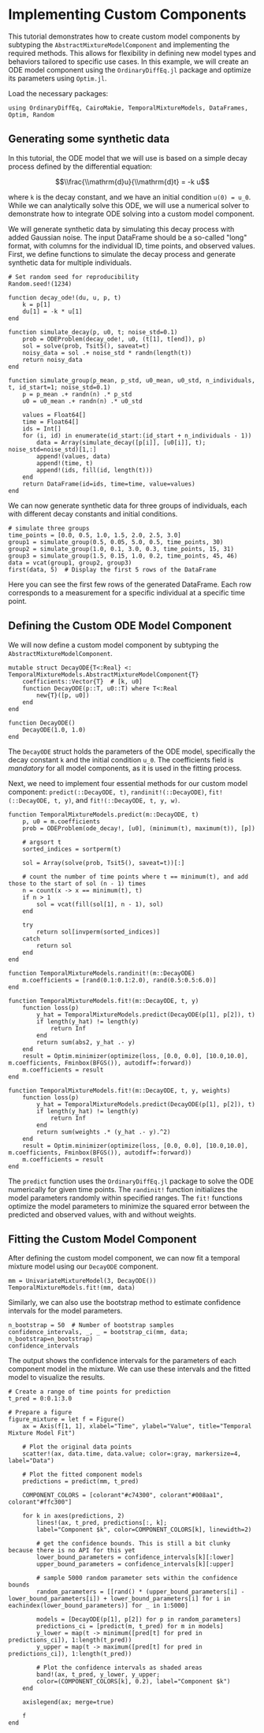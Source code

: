 # Implementing Custom Components
This tutorial demonstrates how to create custom model components by subtyping the `AbstractMixtureModelComponent` and implementing the required methods. This allows for flexibility in defining new model types and behaviors tailored to specific use cases. In this example, we will create an ODE model component using the `OrdinaryDiffEq.jl` package and optimize its parameters using `Optim.jl`.

Load the necessary packages:
```@example custom
using OrdinaryDiffEq, CairoMakie, TemporalMixtureModels, DataFrames, Optim, Random
```

## Generating some synthetic data
In this tutorial, the ODE model that we will use is based on a simple decay process defined by the differential equation:

```math
\\frac{\\mathrm{d}u}{\\mathrm{d}t} = -k u
```

where ``k`` is the decay constant, and we have an initial condition ``u(0) = u_0``. While we can analytically solve this ODE, we will use a numerical solver to demonstrate how to integrate ODE solving into a custom model component.

We will generate synthetic data by simulating this decay process with added Gaussian noise. The input DataFrame should be a so-called "long" format, with columns for the individual ID, time points, and observed values. First, we define functions to simulate the decay process and generate synthetic data for multiple individuals.
```@example custom
# Set random seed for reproducibility
Random.seed!(1234)

function decay_ode!(du, u, p, t)
    k = p[1]
    du[1] = -k * u[1]
end

function simulate_decay(p, u0, t; noise_std=0.1)
    prob = ODEProblem(decay_ode!, u0, (t[1], t[end]), p)
    sol = solve(prob, Tsit5(), saveat=t)
    noisy_data = sol .+ noise_std * randn(length(t))
    return noisy_data
end

function simulate_group(p_mean, p_std, u0_mean, u0_std, n_individuals, t, id_start=1; noise_std=0.1)
    p = p_mean .+ randn(n) .* p_std
    u0 = u0_mean .+ randn(n) .* u0_std

    values = Float64[]
    time = Float64[]
    ids = Int[]
    for (i, id) in enumerate(id_start:(id_start + n_individuals - 1))
        data = Array(simulate_decay([p[i]], [u0[i]], t); noise_std=noise_std)[1,:]
        append!(values, data)
        append!(time, t)
        append!(ids, fill(id, length(t)))
    end
    return DataFrame(id=ids, time=time, value=values)
end
```

We can now generate synthetic data for three groups of individuals, each with different decay constants and initial conditions.
```@example custom
# simulate three groups
time_points = [0.0, 0.5, 1.0, 1.5, 2.0, 2.5, 3.0]
group1 = simulate_group(0.5, 0.05, 5.0, 0.5, time_points, 30)
group2 = simulate_group(1.0, 0.1, 3.0, 0.3, time_points, 15, 31)
group3 = simulate_group(1.5, 0.15, 1.0, 0.2, time_points, 45, 46)
data = vcat(group1, group2, group3)
first(data, 5)  # Display the first 5 rows of the DataFrame
```

Here you can see the first few rows of the generated DataFrame. Each row corresponds to a measurement for a specific individual at a specific time point.

## Defining the Custom ODE Model Component
We will now define a custom model component by subtyping the `AbstractMixtureModelComponent`.

```@example custom
mutable struct DecayODE{T<:Real} <: TemporalMixtureModels.AbstractMixtureModelComponent{T}
    coefficients::Vector{T}  # [k, u0]
    function DecayODE(p::T, u0::T) where T<:Real
        new{T}([p, u0])
    end
end

function DecayODE()
    DecayODE(1.0, 1.0)
end
```

The `DecayODE` struct holds the parameters of the ODE model, specifically the decay constant ``k`` and the initial condition ``u_0``. The coefficients field is _mandatory_ for all model components, as it is used in the fitting process.

Next, we need to implement four essential methods for our custom model component: `predict(::DecayODE, t)`, `randinit!(::DecayODE)`, `fit!(::DecayODE, t, y)`, and `fit!(::DecayODE, t, y, w)`.
```@example custom
function TemporalMixtureModels.predict(m::DecayODE, t)
    p, u0 = m.coefficients
    prob = ODEProblem(ode_decay!, [u0], (minimum(t), maximum(t)), [p])

    # argsort t
    sorted_indices = sortperm(t)

    sol = Array(solve(prob, Tsit5(), saveat=t))[:]

    # count the number of time points where t == minimum(t), and add those to the start of sol (n - 1) times
    n = count(x -> x == minimum(t), t)
    if n > 1
        sol = vcat(fill(sol[1], n - 1), sol)
    end

    try
        return sol[invperm(sorted_indices)]
    catch
        return sol
    end
end

function TemporalMixtureModels.randinit!(m::DecayODE)
    m.coefficients = [rand(0.1:0.1:2.0), rand(0.5:0.5:6.0)]
end

function TemporalMixtureModels.fit!(m::DecayODE, t, y)
    function loss(p)
        y_hat = TemporalMixtureModels.predict(DecayODE(p[1], p[2]), t)
        if length(y_hat) != length(y)
            return Inf
        end
        return sum(abs2, y_hat .- y)
    end
    result = Optim.minimizer(optimize(loss, [0.0, 0.0], [10.0,10.0], m.coefficients, Fminbox(BFGS()), autodiff=:forward))
    m.coefficients = result
end

function TemporalMixtureModels.fit!(m::DecayODE, t, y, weights)
    function loss(p)
        y_hat = TemporalMixtureModels.predict(DecayODE(p[1], p[2]), t)
        if length(y_hat) != length(y)
            return Inf
        end
        return sum(weights .* (y_hat .- y).^2)
    end
    result = Optim.minimizer(optimize(loss, [0.0, 0.0], [10.0,10.0], m.coefficients, Fminbox(BFGS()), autodiff=:forward))
    m.coefficients = result
end
```

The `predict` function uses the `OrdinaryDiffEq.jl` package to solve the ODE numerically for given time points. The `randinit!` function initializes the model parameters randomly within specified ranges. The `fit!` functions optimize the model parameters to minimize the squared error between the predicted and observed values, with and without weights.

## Fitting the Custom Model Component
After defining the custom model component, we can now fit a temporal mixture model using our `DecayODE` component.
```@example custom
mm = UnivariateMixtureModel(3, DecayODE())
TemporalMixtureModels.fit!(mm, data)
```

Similarly, we can also use the bootstrap method to estimate confidence intervals for the model parameters.
```@example custom
n_bootstrap = 50  # Number of bootstrap samples
confidence_intervals, _, _ = bootstrap_ci(mm, data; n_bootstrap=n_bootstrap)
confidence_intervals
```

The output shows the confidence intervals for the parameters of each component model in the mixture. We can use these intervals and the fitted model to visualize the results.

```@example custom
# Create a range of time points for prediction
t_pred = 0:0.1:3.0

# Prepare a figure
figure_mixture = let f = Figure()
    ax = Axis(f[1, 1], xlabel="Time", ylabel="Value", title="Temporal Mixture Model Fit")

    # Plot the original data points
    scatter!(ax, data.time, data.value; color=:gray, markersize=4, label="Data")

    # Plot the fitted component models
    predictions = predict(mm, t_pred)

    COMPONENT_COLORS = [colorant"#c74300", colorant"#008aa1", colorant"#ffc300"]

    for k in axes(predictions, 2)
        lines!(ax, t_pred, predictions[:, k]; 
        label="Component $k", color=COMPONENT_COLORS[k], linewidth=2)

        # get the confidence bounds. This is still a bit clunky because there is no API for this yet
        lower_bound_parameters = confidence_intervals[k][:lower]
        upper_bound_parameters = confidence_intervals[k][:upper]

        # sample 5000 random parameter sets within the confidence bounds
        random_parameters = [[rand() * (upper_bound_parameters[i] - lower_bound_parameters[i]) + lower_bound_parameters[i] for i in eachindex(lower_bound_parameters)] for _ in 1:5000]

        models = [DecayODE(p[1], p[2]) for p in random_parameters]
        predictions_ci = [predict(m, t_pred) for m in models]
        y_lower = map(t -> minimum([pred[t] for pred in predictions_ci]), 1:length(t_pred))
        y_upper = map(t -> maximum([pred[t] for pred in predictions_ci]), 1:length(t_pred))

        # Plot the confidence intervals as shaded areas
        band!(ax, t_pred, y_lower, y_upper; 
        color=(COMPONENT_COLORS[k], 0.2), label="Component $k")
    end

    axislegend(ax; merge=true)

    f
end
```

